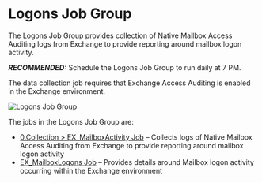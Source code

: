 # Logons Job Group

The Logons Job Group provides collection of Native Mailbox Access Auditing logs from Exchange to provide reporting around mailbox logon activity.

___RECOMMENDED:___ Schedule the Logons Job Group to run daily at 7 PM.

The data collection job requires that Exchange Access Auditing is enabled in the Exchange environment.

![Logons Job Group](/img/product_docs/accessanalyzer/accessanalyzer/enterpriseauditor/admin/hostmanagement/jobstree.png)

The jobs in the Logons Job Group are:

- [0.Collection > EX\_MailboxActivity Job](/docs/accessanalyzer/accessanalyzer/enterpriseauditor/solutions/exchange/mailboxes/logons/ex_mailboxactivity.md) – Collects logs of Native Mailbox Access Auditing from Exchange to provide reporting around mailbox logon activity
- [EX\_MailboxLogons Job](/docs/accessanalyzer/accessanalyzer/enterpriseauditor/solutions/exchange/mailboxes/logons/ex_mailboxlogons.md) – Provides details around Mailbox logon activity occurring within the Exchange environment
